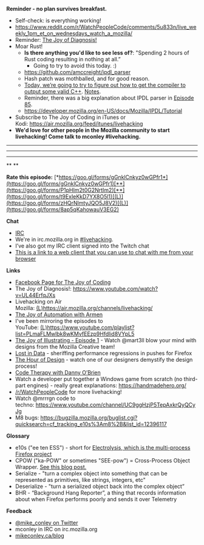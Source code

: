 **Reminder - no plan survives breakfast.**

- Self-check: is everything working!
- https://www.reddit.com/r/WatchPeopleCode/comments/5u833n/live_weekly_1pm_et_on_wednesdays_watch_a_mozilla/
- Reminder: [The Joy of Diagnosis!](https://www.youtube.com/watch?v=UL44ErfqJXs)
- Moar Rust!
    - **Is there anything you'd like to see less of?**: "Spending 2 hours of Rust coding resulting in nothing at all.”
        - Going to try to avoid this today. :)
    - https://github.com/amccreight/ipdl_parser
    - Hash patch was mothballed, and for good reason.
    - [Today, we’re going to try to figure out how to get the compiler to output some valid C++](https://github.com/amccreight/ipdl_parser/issues/16). [Notes](https://www.evernote.com/l/AbL5ivrALi9BGJ5-8LH65Bl8KevKwGwvSRg).
    - Reminder, there was a big explanation about IPDL parser in [Episode 85](https://air.mozilla.org/the-joy-of-coding-episode-85/).
    - https://developer.mozilla.org/en-US/docs/Mozilla/IPDL/Tutorial
- Subscribe to The Joy of Coding in iTunes or Kodi: https://air.mozilla.org/feed/itunes/livehacking
- **We'd love for other people in the Mozilla community to start livehacking! Come talk to mconley #livehacking.**

****
****
****
**
**

**Rate this episode:** [*https://goo.gl/forms/gGnklCnkyz0wGPfr1*](https://goo.gl/forms/gGnklCnkyz0wGPfr1)[**](https://goo.gl/forms/P1pHIm2t0G2NrtIm2)[**](https://goo.gl/forms/t9ExIeKkD7YX8O5l1)[(L)](https://goo.gl/forms/zHQrNlmtyJQO5J8V2)[(L)](https://goo.gl/forms/8ap5qKahowauV3EG2)

**Chat**

- [IRC](https://wiki.mozilla.org/IRC)
- We're in irc.mozilla.org in [#livehacking](http://client00.chat.mibbit.com/?channel=%23livehacking&server=irc.mozilla.org).
- I’ve also got my IRC client signed into the Twitch chat
- [This is a link to a web client that you can use to chat with me from your browser](https://client00.chat.mibbit.com/?channel=%23livehacking&server=irc.mozilla.org)

**Links**

- [Facebook Page for The Joy of Coding](https://www.facebook.com/TheJoyOfCoding1/)
- The Joy of Diagnosis!: https://www.youtube.com/watch?v=UL44ErfqJXs
- Livehacking on Air Mozilla: [(L)](https://air.mozilla.org/channels/livehacking/)https://air.mozilla.org/channels/livehacking/
- [The Joy of Automation with Armen](https://www.youtube.com/channel/UCBgCmdvPaoYyha7JI33rfDQ)
- I've been mirroring the episodes to YouTube: [(L)](https://www.youtube.com/playlist?list=PLmaFLMwlbk8wKMvfEEzp9Hfdlid8VYpL5)https://www.youtube.com/playlist?list=PLmaFLMwlbk8wKMvfEEzp9Hfdlid8VYpL5
- [The Joy of Illustrating - Episode 1](https://www.youtube.com/watch?v=5g82nBPNVbc) - Watch @mart3ll blow your mind with designs from the Mozilla Creative team!
- [Lost in Data](https://air.mozilla.org/lost-in-data-episode-1/) - sheriffing performance regressions in pushes for Firefox
- [The Hour of Design](https://www.youtube.com/watch?v=8_Ld4hOU1QU) - watch one of our designers demystify the design process!
- [Code Therapy with Danny O’Brien](https://www.youtube.com/channel/UCDShi-SQdFVRnQrMla9G_kQ)
- Watch a developer put together a Windows game from scratch (no third-part engines) - really great explanations: https://handmadehero.org/
- [/r/WatchPeopleCode](https://www.reddit.com/r/WatchPeopleCode) for more livehacking!
- Watch @mrrrgn code to techno: https://www.youtube.com/channel/UC9ggHzjP5TepAxkrQyQCyJg
- M8 bugs: https://bugzilla.mozilla.org/buglist.cgi?quicksearch=cf_tracking_e10s%3Am8%2B&list_id=12396117

**Glossary**

- e10s ("ee ten ESS") - short for [Electrolysis, which is the multi-process Firefox project](https://wiki.mozilla.org/Electrolysis)
- CPOW ("ka-POW" or sometimes "SEE-pow") = Cross-Process Object Wrapper. [See this blog post.](http://mikeconley.ca/blog/2015/02/17/on-unsafe-cpow-usage-in-firefox-desktop-and-why-is-my-nightly-so-sluggish-with-e10s-enabled/)
- Serialize - "turn a complex object into something that can be represented as primitives, like strings, integers, etc"
- Deserialize - "turn a serialized object back into the complex object”
- BHR - “Background Hang Reporter”, a thing that records information about when Firefox performs poorly and sends it over Telemetry

**Feedback**

- [@mike_conley on Twitter](https://twitter.com/mike_conley)
- mconley in IRC on irc.mozilla.org
- [mikeconley.ca/blog](http://mikeconley.ca/blog/)